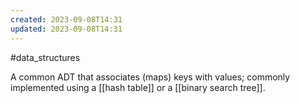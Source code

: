 ```yaml
---
created: 2023-09-08T14:31
updated: 2023-09-08T14:31
---
```

#data_structures

A common ADT that associates (maps) keys with values; commonly implemented using a [[hash table]] or a [[binary search tree]].